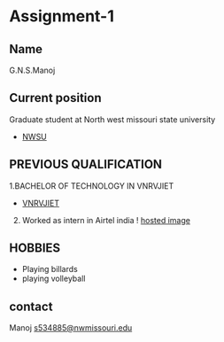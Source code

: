 # Assignment-1

## Name

G.N.S.Manoj

## Current position
Graduate student at North west missouri state university
- [NWSU](https://www.nwmissouri.edu/ "NWSU")

## PREVIOUS QUALIFICATION
1.BACHELOR OF TECHNOLOGY IN VNRVJIET
- [VNRVJIET](https://content3.jdmagicbox.com/comp/hyderabad/u9/040pxx40.xx40.000445559962.h3u9/catalogue/vnr-vignana-jyothi-institute-of-engineering-and-technology-bachupally-hyderabad-colleges-twvtc.jpg?interpolation=lanczos-none&output-format=jpg&resize=1024:370&crop=1024:370px;*,* "yes")
2. Worked as intern in Airtel india
! [hosted image](https://pbs.twimg.com/profile_images/644805995705692160/hByAwFLY_400x400.png "MC")

## HOBBIES
- Playing billards
- playing volleyball

## contact
 Manoj
 s534885@nwmissouri.edu
